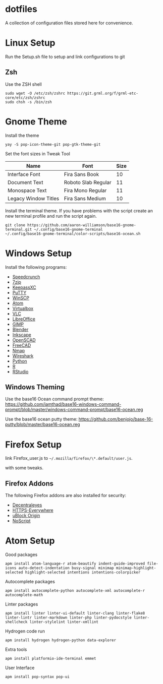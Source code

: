 # dotfiles

A collection of configuration files stored here for convenience.

# Linux Setup

Run the Setup.sh file to setup and link configurations to git

## Zsh

Use the ZSH shell

    sudo wget -O /etc/zsh/zshrc https://git.grml.org/f/grml-etc-core/etc/zsh/zshrc
    sudo chsh -s /bin/zsh

# Gnome Theme

Install the theme

    yay -S pop-icon-theme-git pop-gtk-theme-git

Set the font sizes in Tweak Tool

| Name                 | Font                | Size |
| -------------------- | ------------------- | ---- |
| Interface Font       | Fira Sans Book      | 10   |
| Document Text        | Roboto Slab Regular | 11   |
| Monospace Text       | Fira Mono Regular   | 11   |
| Legacy Window Titles | Fira Sans Medium    | 10   |

Install the terminal theme. If you have problems with the script create an new terminal profile and run the script again.

    git clone https://github.com/aaron-williamson/base16-gnome-terminal.git ~/.config/base16-gnome-terminal
    ~/.config/base16-gnome-terminal/color-scripts/base16-ocean.sh

# Windows Setup

Install the following programs:

-   [Speedcrunch](https://speedcrunch.org/)
-   [7zip](https://www.7-zip.org/download.html)
-   [KeepassXC](https://keepassxc.org/)
-   [PuTTY](https://www.chiark.greenend.org.uk/~sgtatham/putty/latest.html)
-   [WinSCP](https://winscp.net/eng/download.php)
-   [Atom](https://atom.io/)
-   [Virtualbox](https://www.virtualbox.org/wiki/Downloads)
-   [VLC](https://www.videolan.org/vlc/download-windows.html)
-   [LibreOffice](https://www.libreoffice.org/)
-   [GIMP](https://www.gimp.org/)
-   [Blender](https://www.blender.org/)
-   [Inkscape](https://inkscape.org/)
-   [OpenSCAD](https://www.openscad.org/)
-   [FreeCAD](https://www.freecadweb.org/)
-   [Nmap](https://nmap.org/download.html)
-   [Wireshark](https://www.wireshark.org/)
-   [Python](https://www.python.org/)
-   [R](https://www.r-project.org/)
-   [RStudio](https://www.rstudio.com/)

## Windows Theming

Use the base16 Ocean command prompt theme: <https://github.com/iamthad/base16-windows-command-prompt/blob/master/windows-command-prompt/base16-ocean.reg>

Use the base16 ocean putty theme: <https://github.com/benjojo/base-16-putty/blob/master/base16-ocean.reg>

# Firefox Setup

link Firefox_user.js to `~/.mozilla/firefox/\*.default/user.js`.

<!-- Based upon [This](https://github.com/pyllyukko/user.js) user.js file -->

with some tweaks.

## Firefox Addons

The following Firefox addons are also installed for security:

-   [Decentraleyes](https://addons.mozilla.org/en-US/firefox/addon/decentraleyes/)
-   [HTTPS-Everywhere](https://addons.mozilla.org/en-US/firefox/addon/https-everywhere/)
-   [uBlock Origin](https://addons.mozilla.org/en-US/firefox/addon/ublock-origin/)
-   [NoScript](https://addons.mozilla.org/en-US/firefox/addon/noscript/?src=search)

# Atom Setup

Good packages

    apm install atom-language-r atom-beautify indent-guide-improved file-icons auto-detect-indentation busy-signal minimap minimap-highlight-selected highlight-selected intentions intentions-colorpicker

Autocomplete packages

    apm install autocomplete-python autocomplete-xml autocomplete-r autocomplete-math

Linter packages

    apm install linter linter-ui-default linter-clang linter-flake8 linter-lintr linter-markdown linter-php linter-pydocstyle linter-shellcheck linter-stylelint linter-xmllint

Hydrogen code run

    apm install hydrogen hydrogen-python data-explorer

Extra tools

    apm install platformio-ide-terminal emmet

User Interface

    apm install pop-syntax pop-ui
